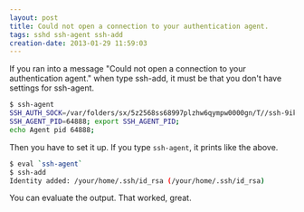 ```yaml
---
layout: post
title: Could not open a connection to your authentication agent.
tags: sshd ssh-agent ssh-add
creation-date: 2013-01-29 11:59:03
---
```


If you ran into a message "Could not open a connection to your authentication agent." when type ssh-add,
it must be that you don't have settings for ssh-agent.

```bash
$ ssh-agent
SSH_AUTH_SOCK=/var/folders/sx/5z2568ss68997plzhw6qympw0000gn/T//ssh-9ikR207fRO4n/agent.64887; export SSH_AUTH_SOCK;
SSH_AGENT_PID=64888; export SSH_AGENT_PID;
echo Agent pid 64888;
```

Then you have to set it up.
If you type `ssh-agent`, it prints like the above.

```bash
$ eval `ssh-agent`
$ ssh-add
Identity added: /your/home/.ssh/id_rsa (/your/home/.ssh/id_rsa)
```

You can evaluate the output.
That worked, great.
